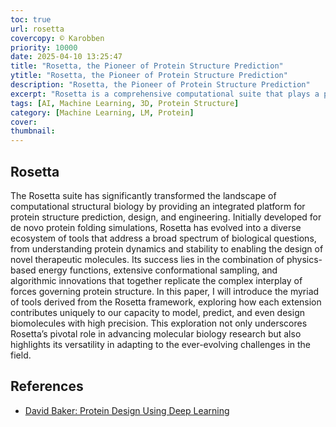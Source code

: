 ```yaml
---
toc: true
url: rosetta
covercopy: © Karobben
priority: 10000
date: 2025-04-10 13:25:47
title: "Rosetta, the Pioneer of Protein Structure Prediction"
ytitle: "Rosetta, the Pioneer of Protein Structure Prediction"
description: "Rosetta, the Pioneer of Protein Structure Prediction"
excerpt: "Rosetta is a comprehensive computational suite that plays a pivotal role in the protein folding field by predicting and designing protein structures based on amino acid sequences. It employs a combination of physics-based energy functions and advanced algorithms, such as fragment assembly and Monte Carlo sampling, to simulate the folding process and explore the vast conformational landscape of proteins. By iteratively optimizing potential structures, Rosetta helps researchers identify low-energy, stable configurations that closely resemble naturally occurring proteins. This tool not only aids in elucidating fundamental principles of protein structure and function but also supports the design of novel proteins and therapeutic interventions, making it an indispensable resource in structural biology and bioengineering."
tags: [AI, Machine Learning, 3D, Protein Structure]
category: [Machine Learning, LM, Protein]
cover:
thumbnail:
---
```


## Rosetta

The Rosetta suite has significantly transformed the landscape of computational structural biology by providing an integrated platform for protein structure prediction, design, and engineering. Initially developed for de novo protein folding simulations, Rosetta has evolved into a diverse ecosystem of tools that address a broad spectrum of biological questions, from understanding protein dynamics and stability to enabling the design of novel therapeutic molecules. Its success lies in the combination of physics-based energy functions, extensive conformational sampling, and algorithmic innovations that together replicate the complex interplay of forces governing protein structure. In this paper, I will introduce the myriad of tools derived from the Rosetta framework, exploring how each extension contributes uniquely to our capacity to model, predict, and even design biomolecules with high precision. This exploration not only underscores Rosetta’s pivotal role in advancing molecular biology research but also highlights its versatility in adapting to the ever-evolving challenges in the field.

## References

- [David Baker: Protein Design Using Deep Learning](https://www.youtube.com/watch?v=Eez9LsOcaI0)

<style>
pre {
  background-color:#38393d;
  color: #5fd381;
}
</style>
